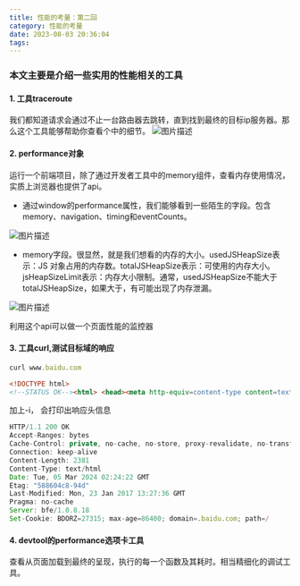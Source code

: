 ```yaml
---
title: 性能的考量：第二回
category: 性能的考量
date: 2023-08-03 20:36:04
tags:
---
```

### 本文主要是介绍一些实用的性能相关的工具

#### 1. 工具traceroute
我们都知道请求会通过不止一台路由器去跳转，直到找到最终的目标ip服务器。那么这个工具能够帮助你查看个中的细节。
<img src="/img/tra.jpg" alt="图片描述">

#### 2. performance对象
运行一个前端项目，除了通过开发者工具中的memory组件，查看内存使用情况，实质上浏览器也提供了api。
- 通过window的performance属性，我们能够看到一些陌生的字段。包含memory、navigation、timing和eventCounts。
<img src="/img/p.jpg" alt="图片描述">

- memory字段。很显然，就是我们想看的内存的大小。usedJSHeapSize表示：JS 对象占用的内存数。totalJSHeapSize表示：可使用的内存大小。jsHeapSizeLimit表示：内存大小限制。通常，usedJSHeapSize不能大于totalJSHeapSize，如果大于，有可能出现了内存泄漏。
<img src="/img/p2.webp" alt="图片描述">

利用这个api可以做一个页面性能的监控器
#### 3. 工具curl,测试目标域的响应
 ```javascript
curl www.baidu.com
 ```

 ```html
 <!DOCTYPE html>
<!--STATUS OK--><html> <head><meta http-equiv=content-type content=text/html;charset=utf-8><meta http-equiv=X-UA-Compatible content=IE=Edge><meta content=always name=referrer><link rel=stylesheet type=text/css href=http://s1.bdstatic.com/r/www/cache/bdorz/baidu.min.css><title>百度一下，你就知道</title></head> <body link=#0000cc> <div id=wrapper> <div id=head> <div class=head_wrapper> <div class=s_form> <div class=s_form_wrapper> <div id=lg> <img hidefocus=true src=//www.baidu.com/img/bd_logo1.png width=270 height=129> </div> <form id=form name=f action=//www.baidu.com/s class=fm> <input type=hidden name=bdorz_come value=1> <input type=hidden name=ie value=utf-8> <input type=hidden name=f value=8> <input type=hidden name=rsv_bp value=1> <input type=hidden name=rsv_idx value=1> <input type=hidden name=tn value=baidu><span class="bg s_ipt_wr"><input id=kw name=wd class=s_ipt value maxlength=255 autocomplete=off autofocus></span><span class="bg s_btn_wr"><input type=submit id=su value=百度一下 class="bg s_btn"></span> </form> </div> </div> <div id=u1> <a href=http://news.baidu.com name=tj_trnews class=mnav>新闻</a> <a href=http://www.hao123.com name=tj_trhao123 class=mnav>hao123</a> <a href=http://map.baidu.com name=tj_trmap class=mnav>地图</a> <a href=http://v.baidu.com name=tj_trvideo class=mnav>视频</a> <a href=http://tieba.baidu.com name=tj_trtieba class=mnav>贴吧</a> <noscript> <a href=http://www.baidu.com/bdorz/login.gif?login&amp;tpl=mn&amp;u=http%3A%2F%2Fwww.baidu.com%2f%3fbdorz_come%3d1 name=tj_login class=lb>登录</a> </noscript> <script>document.write('<a href="http://www.baidu.com/bdorz/login.gif?login&tpl=mn&u='+ encodeURIComponent(window.location.href+ (window.location.search === "" ? "?" : "&")+ "bdorz_come=1")+ '" name="tj_login" class="lb">登录</a>');</script> <a href=//www.baidu.com/more/ name=tj_briicon class=bri style="display: block;">更多产品</a> </div> </div> </div> <div id=ftCon> <div id=ftConw> <p id=lh> <a href=http://home.baidu.com>关于百度</a> <a href=http://ir.baidu.com>About Baidu</a> </p> <p id=cp>&copy;2017&nbsp;Baidu&nbsp;<a href=http://www.baidu.com/duty/>使用百度前必读</a>&nbsp; <a href=http://jianyi.baidu.com/ class=cp-feedback>意见反馈</a>&nbsp;京ICP证030173号&nbsp; <img src=//www.baidu.com/img/gs.gif> </p> </div> </div> </div> </body> </html>
 ```

加上-i， 会打印出响应头信息
 ```javascript
HTTP/1.1 200 OK
Accept-Ranges: bytes
Cache-Control: private, no-cache, no-store, proxy-revalidate, no-transform
Connection: keep-alive
Content-Length: 2381
Content-Type: text/html
Date: Tue, 05 Mar 2024 02:24:22 GMT
Etag: "588604c8-94d"
Last-Modified: Mon, 23 Jan 2017 13:27:36 GMT
Pragma: no-cache
Server: bfe/1.0.8.18
Set-Cookie: BDORZ=27315; max-age=86400; domain=.baidu.com; path=/
 ```

#### 4. devtool的performance选项卡工具
查看从页面加载到最终的呈现，执行的每一个函数及其耗时。相当精细化的调试工具。


